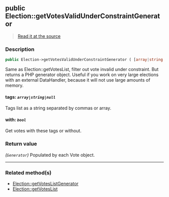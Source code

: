 ## public Election::getVotesValidUnderConstraintGenerator

> [Read it at the source](https://github.com/julien-boudry/Condorcet/blob/master/src/ElectionProcess/VotesProcess.php#L163)

### Description    

```php
public Election->getVotesValidUnderConstraintGenerator ( [array|string|null $tags = null , bool $with = true] ): Generator
```

Same as Election::getVotesList, filter out vote invalid under constraint. But returns a PHP generator object.
Useful if you work on very large elections with an external DataHandler, because it will not use large amounts of memory.
    

#### **tags:** *`array|string|null`*   
Tags list as a string separated by commas or array.    


#### **with:** *`bool`*   
Get votes with these tags or without.    


### Return value   

*(`Generator`)* Populated by each Vote object.


---------------------------------------

### Related method(s)      

* [Election::getVotesListGenerator](/Docs/api-reference/Election%20Class/Election--getVotesListGenerator.md)    
* [Election::getVotesList](/Docs/api-reference/Election%20Class/Election--getVotesList.md)    
